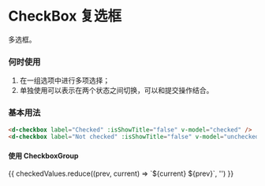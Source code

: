 # CheckBox 复选框

多选框。

### 何时使用

1. 在一组选项中进行多项选择；
2. 单独使用可以表示在两个状态之间切换，可以和提交操作结合。

### 基本用法

<d-checkbox label="Checked" :isShowTitle="false" v-model="checked" />
<d-checkbox label="Not checked" :isShowTitle="false" v-model="unchecked" />

```html
<d-checkbox label="Checked" :isShowTitle="false" v-model="checked" />
<d-checkbox label="Not checked" :isShowTitle="false" v-model="unchecked" />
```

#### 使用 CheckboxGroup
<d-checkbox-group v-model="checkedValues" label="爱好">
  <d-checkbox label="篮球" value="basketball" />
  <d-checkbox label="足球" value="football" />
</d-checkbox-group>
<div>{{ checkedValues.reduce((prev, current) => `${current} ${prev}`, '') }}</div>

<script lang="ts">
import { defineComponent, ref } from 'vue'

export default defineComponent({
  setup() {
    const checked = ref(true)
    const unchecked = ref(false)
    const checkedValues = ref([]);
    return {
      checked,
      unchecked,
      checkedValues
    }
  }
})
</script>